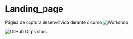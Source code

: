# Landing_page
Página de captura desenvolvida durante o curso
![Workshop](https://user-images.githubusercontent.com/61362770/226995935-10b3169a-dbe0-4730-82f5-7af3543acc18.png)

![GitHub Org's stars](https://img.shields.io/github/stars/camilafernanda?style=social)
